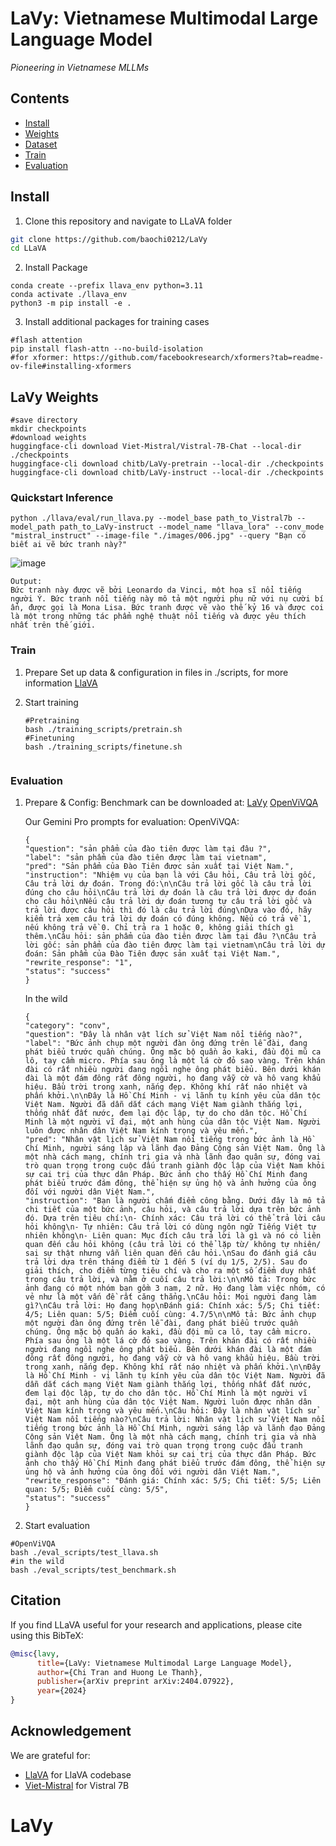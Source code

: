 # LaVy: Vietnamese Multimodal Large Language Model

*Pioneering in Vietnamese MLLMs*

## Contents
- [Install](#install)
- [Weights](#llava-weights)
- [Dataset](https://github.com/haotian-liu/LLaVA/blob/main/docs/Data.md)
- [Train](#train)
- [Evaluation](#evaluation)

## Install

1. Clone this repository and navigate to LLaVA folder
```bash
git clone https://github.com/baochi0212/LaVy
cd LLaVA
```

2. Install Package
```Shell
conda create --prefix llava_env python=3.11
conda activate ./llava_env
python3 -m pip install -e .
```

3. Install additional packages for training cases
```
#flash attention
pip install flash-attn --no-build-isolation
#for xformer: https://github.com/facebookresearch/xformers?tab=readme-ov-file#installing-xformers
```

## LaVy Weights
```
#save directory
mkdir checkpoints
#download weights
huggingface-cli download Viet-Mistral/Vistral-7B-Chat --local-dir ./checkpoints
huggingface-cli download chitb/LaVy-pretrain --local-dir ./checkpoints
huggingface-cli download chitb/LaVy-instruct --local-dir ./checkpoints
```
### Quickstart Inference 

```
python ./llava/eval/run_llava.py --model_base path_to_Vistral7b --model_path path_to_LaVy-instruct --model_name "llava_lora" --conv_mode "mistral_instruct" --image-file "./images/006.jpg" --query "Bạn có biết ai vẽ bức tranh này?"
```
![image](https://github.com/baochi0212/LaVy/assets/77192945/c235c99c-df45-49da-8d11-e1ba3f4441b4)

```
Output:
Bức tranh này được vẽ bởi Leonardo da Vinci, một họa sĩ nổi tiếng người Ý. Bức tranh nổi tiếng này mô tả một người phụ nữ với nụ cười bí ẩn, được gọi là Mona Lisa. Bức tranh được vẽ vào thế kỷ 16 và được coi là một trong những tác phẩm nghệ thuật nổi tiếng và được yêu thích nhất trên thế giới.
```
### Train

1. Prepare
   Set up data & configuration in files in ./scripts, for more information [LlaVA](https://github.com/haotian-liu/LLaVA)

3. Start training
   ```
   #Pretraining
   bash ./training_scripts/pretrain.sh
   #Finetuning
   bash ./training_scripts/finetune.sh


### Evaluation
1. Prepare & Config: 
   Benchmark can be downloaded at: [LaVy](https://huggingface.co/datasets/chitb/LaVy-Bench) [OpenViVQA](https://huggingface.co/datasets/uitnlp/OpenViVQA-dataset) 

   Our Gemini Pro prompts for evaluation:
   OpenViVQA:
    ```
    {
    "question": "sản phẩm của đào tiên được làm tại đâu ?",
    "label": "sản phẩm của đào tiên được làm tại vietnam",
    "pred": "Sản phẩm của Đào Tiên được sản xuất tại Việt Nam.",
    "instruction": "Nhiệm vụ của bạn là với Câu hỏi, Câu trả lời gốc, Câu trả lời dự đoán. Trong đó:\n\nCâu trả lời gốc là câu trả lời đúng cho câu hỏi\nCâu trả lời dự đoán là câu trả lời được dự đoán cho câu hỏi\nNếu câu trả lời dự đoán tương tự câu trả lời gốc và trả lời được câu hỏi thì đó là câu trả lời đúng\nDựa vào đó, hãy kiểm trả xem câu trả lời dự đoán có đúng không. Nếu có trả về 1, nếu không trả về 0. Chỉ trả ra 1 hoặc 0, không giải thích gì thêm.\nCâu hỏi: sản phẩm của đào tiên được làm tại đâu ?\nCâu trả lời gốc: sản phẩm của đào tiên được làm tại vietnam\nCâu trả lời dự đoán: Sản phẩm của Đào Tiên được sản xuất tại Việt Nam.",
    "rewrite_response": "1",
    "status": "success"
    }
    ```
    In the wild
    ```
    {
    "category": "conv",
    "question": "Đây là nhân vật lích sử Việt Nam nổi tiếng nào?",
    "label": "Bức ảnh chụp một người đàn ông đứng trên lễ đài, đang phát biểu trước quần chúng. Ông mặc bộ quần áo kaki, đầu đội mũ ca lô, tay cầm micro. Phía sau ông là một lá cờ đỏ sao vàng. Trên khán đài có rất nhiều người đang ngồi nghe ông phát biểu. Bên dưới khán đài là một đám đông rất đông người, họ đang vẫy cờ và hô vang khẩu hiệu. Bầu trời trong xanh, nắng đẹp. Không khí rất náo nhiệt và phấn khởi.\n\nĐây là Hồ Chí Minh - vị lãnh tụ kính yêu của dân tộc Việt Nam. Người đã dẫn dắt cách mạng Việt Nam giành thắng lợi, thống nhất đất nước, đem lại độc lập, tự do cho dân tộc. Hồ Chí Minh là một người vĩ đại, một anh hùng của dân tộc Việt Nam. Người luôn được nhân dân Việt Nam kính trọng và yêu mến.",
    "pred": "Nhân vật lịch sử Việt Nam nổi tiếng trong bức ảnh là Hồ Chí Minh, người sáng lập và lãnh đạo Đảng Cộng sản Việt Nam. Ông là một nhà cách mạng, chính trị gia và nhà lãnh đạo quân sự, đóng vai trò quan trọng trong cuộc đấu tranh giành độc lập của Việt Nam khỏi sự cai trị của thực dân Pháp. Bức ảnh cho thấy Hồ Chí Minh đang phát biểu trước đám đông, thể hiện sự ủng hộ và ảnh hưởng của ông đối với người dân Việt Nam.",
    "instruction": "Bạn là người chấm điểm công bằng. Dưới đây là mô tả chi tiết của một bức ảnh, câu hỏi, và câu trả lời dựa trên bức ảnh đó. Dựa trên tiêu chí:\n- Chính xác: Câu trả lời có thể trả lời câu hỏi không\n- Tự nhiên: Câu trả lời có dùng ngôn ngữ Tiếng Việt tự nhiên không\n- Liên quan: Mục đích câu trả lời là gì và nó có liên quan đến câu hỏi không (câu trả lời có thể lặp từ/ không tự nhiên/ sai sự thật nhưng vẫn liên quan đến câu hỏi.\nSau đo đánh giá câu trả lời dựa trên tháng điểm từ 1 đến 5 (ví dụ 1/5, 2/5). Sau đo giải thích, cho điểm từng tiêu chí và cho ra một số điểm duy nhất trong câu trả lời, và nằm ở cuối câu trả lời:\n\nMô tả: Trong bức ảnh đang có một nhóm bạn gồm 3 nam, 2 nữ. Họ đang làm việc nhóm, có vẻ như là một vấn đề rất căng thẳng.\nCâu hỏi: Mọi người đang làm gì?\nCâu trả lời: Họ đang họp\nĐánh giá: Chính xác: 5/5; Chi tiết: 4/5; Liên quan: 5/5; Điểm cuối cùng: 4.7/5\n\nMô tả: Bức ảnh chụp một người đàn ông đứng trên lễ đài, đang phát biểu trước quần chúng. Ông mặc bộ quần áo kaki, đầu đội mũ ca lô, tay cầm micro. Phía sau ông là một lá cờ đỏ sao vàng. Trên khán đài có rất nhiều người đang ngồi nghe ông phát biểu. Bên dưới khán đài là một đám đông rất đông người, họ đang vẫy cờ và hô vang khẩu hiệu. Bầu trời trong xanh, nắng đẹp. Không khí rất náo nhiệt và phấn khởi.\n\nĐây là Hồ Chí Minh - vị lãnh tụ kính yêu của dân tộc Việt Nam. Người đã dẫn dắt cách mạng Việt Nam giành thắng lợi, thống nhất đất nước, đem lại độc lập, tự do cho dân tộc. Hồ Chí Minh là một người vĩ đại, một anh hùng của dân tộc Việt Nam. Người luôn được nhân dân Việt Nam kính trọng và yêu mến.\nCâu hỏi: Đây là nhân vật lích sử Việt Nam nổi tiếng nào?\nCâu trả lời: Nhân vật lịch sử Việt Nam nổi tiếng trong bức ảnh là Hồ Chí Minh, người sáng lập và lãnh đạo Đảng Cộng sản Việt Nam. Ông là một nhà cách mạng, chính trị gia và nhà lãnh đạo quân sự, đóng vai trò quan trọng trong cuộc đấu tranh giành độc lập của Việt Nam khỏi sự cai trị của thực dân Pháp. Bức ảnh cho thấy Hồ Chí Minh đang phát biểu trước đám đông, thể hiện sự ủng hộ và ảnh hưởng của ông đối với người dân Việt Nam.",
    "rewrite_response": "Đánh giá: Chính xác: 5/5; Chi tiết: 5/5; Liên quan: 5/5; Điểm cuối cùng: 5/5",
    "status": "success"
    }
    ```
3. Start evaluation
```
#OpenViVQA
bash ./eval_scripts/test_llava.sh
#in the wild
bash ./eval_scripts/test_benchmark.sh
```

## Citation

If you find LLaVA useful for your research and applications, please cite using this BibTeX:
```bibtex
@misc{lavy,
      title={LaVy: Vietnamese Multimodal Large Language Model}, 
      author={Chi Tran and Huong Le Thanh},
      publisher={arXiv preprint arXiv:2404.07922},
      year={2024}
}
```

## Acknowledgement
We are grateful for:
- [LlaVA](https://github.com/haotian-liu/LLaVA) for LlaVA codebase
- [Viet-Mistral](https://huggingface.co/Viet-Mistral) for Vistral 7B

# LaVy
